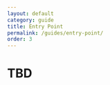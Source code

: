 ```yaml
---
layout: default
category: guide
title: Entry Point
permalink: /guides/entry-point/
order: 3
---
```

# TBD

